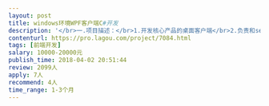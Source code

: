 ```yaml
---                
layout: post       
title: windows环境WPF客户端C#开发           
description: '</br>一.项目描述：</br>1.开发核心产品的桌面客户端</br>2.负责和server端的接口对接</br></br>二.主要功能点：</br>1.收集展示客户工作台信息</br>2.与server端数据交互，制定数据交换协议</br>3.与内部CRM系统联动</br>4.工作信息在管理端页面的展示</br></br>三.可参考产品：</br>1.CRM </br>2.杀毒软件</br></br>四.人员要求：</br>1. 统招全日制本科或以上学历，计算机及相关专业毕业，3年以上C#开发经验。</br>2. 扎实的C#基础，精通Windows Form/WPF程序开发。</br>3. 熟悉Socket编程，有TCP/IP、HTTP经验，了解SSL、WebSocket；</br>4. 熟悉桌面GUI编程，熟悉多线程和异步技术；</br>5. 良好的代码风格，善于与他人沟通、合作，团队协作能力强，良好的自学能力；</br>'     
contenturl: https://pro.lagou.com/project/7084.html      
tags: [前端开发]            
salary: 10000-20000元          
publish_time: 2018-04-02 20:51:44         
review: 2099人                   
apply: 7人                   
recommend: 4人                   
time_range: 1-3个月              
---                 
```

